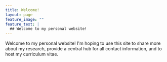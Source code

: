 ```yaml
---
title: Welcome! 
layout: page
feature_image: ""
feature_text: |
  ## Welcome to my personal website!
---
```


Welcome to my personal website! I'm hoping to use this site to share more about my research, provide a central hub for all contact information, and to host my curriculum vitae.
